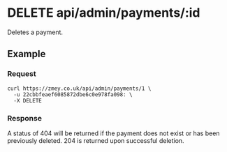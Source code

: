 # DELETE api/admin/payments/:id

Deletes a payment.

## Example

### Request

```
curl https://zmey.co.uk/api/admin/payments/1 \
  -u 22cbbfeaef6085872dbe6c0e978fa098: \
  -X DELETE
```

### Response

A status of 404 will be returned if the payment does not exist or has been
previously deleted. 204 is returned upon successful deletion.
